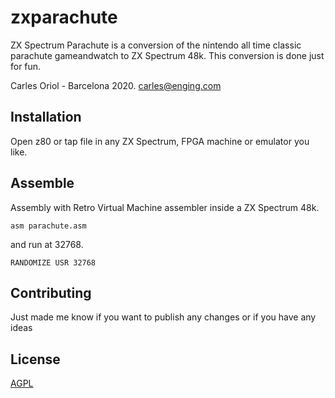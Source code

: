 # zxparachute

ZX Spectrum Parachute is a conversion of the nintendo all time classic parachute gameandwatch to ZX Spectrum 48k.
This conversion is done just for fun.

Carles Oriol - Barcelona 2020.
carles@enging.com

## Installation

Open z80 or tap file in any ZX Spectrum, FPGA machine or emulator you like.

## Assemble

Assembly with Retro Virtual Machine assembler inside a ZX Spectrum 48k.

```asm parachute.asm```

and run at 32768. 

```RANDOMIZE USR 32768```

## Contributing
Just made me know if you want to publish any changes or if you have any ideas

## License
[AGPL](https://choosealicense.com/licenses/agpl/)